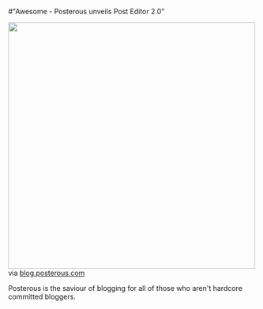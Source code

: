 #"Awesome - Posterous unveils Post Editor 2.0"


 <div class="posterous_bookmarklet_entry">
 <a href="http://blog.posterous.com/posterous-unveils-post-editor-20-upload-and-m"><img class="posterous_download_image" src="http://posterous.com/getfile/files.posterous.com/blog/sirE1HEQnKlnEyoeplMx14WwDMdd8t84EXlESOMEGs0Of64Kg8viQhoWYdtS/moz-screenshot-21.png" border="0" height="500" width="500" /></a>

<div class="posterous_quote_citation">via <a href="http://blog.posterous.com/posterous-unveils-post-editor-20-upload-and-m">blog.posterous.com</a></div>
 <p>Posterous is the saviour of blogging for all of those who aren't hardcore committed bloggers.</p></div>
 